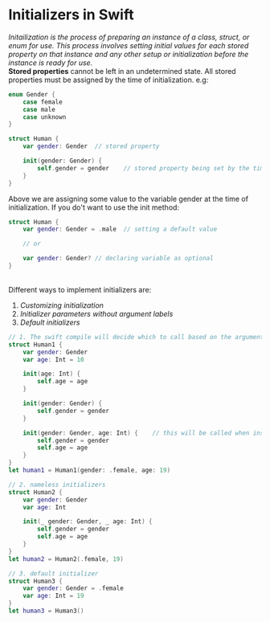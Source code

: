 # Initializers in Swift

*Initailization is the process of preparing an instance of a class, struct, or enum for use. This process involves setting initial values for each stored property on that instance and any other setup or initialization before the instance is ready for use.*\
**Stored properties** cannot be left in an undetermined state. All stored properties must be assigned by the time of initialization. e.g:

```Swift
enum Gender {
	case female
	case male
	case unknown
}

struct Human {
	var gender: Gender	// stored property

	init(gender: Gender) {
		self.gender = gender	// stored property being set by the time of initialization
	}
}
```
Above we are assigning some value to the variable gender at the time of initialization. If you do't want to use the init method:
```Swift
struct Human {
	var gender: Gender = .male 	// setting a default value

	// or

	var gender: Gender?	// declaring variable as optional
}
```
\
Different ways to implement initializers are: 
1. *Customizing initialization*
2. *Initializer parameters without argument labels*
3. *Default initializers*
```Swift
// 1. The swift compile will decide which to call based on the argument label
struct Human1 {
	var gender: Gender
	var age: Int = 10

	init(age: Int) {
		self.age = age
	}

	init(gender: Gender) {
		self.gender = gender
	}

	init(gender: Gender, age: Int) {	// this will be called when instantiating human1
		self.gender = gender
		self.age = age
	}
}
let human1 = Human1(gender: .female, age: 19)

// 2. nameless initializers
struct Human2 {
	var gender: Gender
	var age: Int

	init(_ gender: Gender, _ age: Int) {
		self.gender = gender
		self.age = age
	}
}
let human2 = Human2(.female, 19)

// 3. default initializer
struct Human3 {
	var gender: Gender = .female
	var age: Int = 19
}
let human3 = Human3()
```
